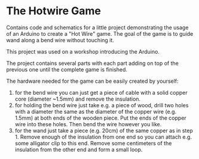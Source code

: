# The Hotwire Game

Contains code and schematics for a little project demonstrating the usage of an Arduino to
create a "Hot Wire" game. The goal of the game is to guide wand along a bend wire without touching it.

This project was used on a workshop introducing the Arduino. 

The project contains several parts with each part adding on top of the previous one until the
complete game is finished.

The hardware needed for the game can be easily created by yourself:

1. for the bend wire you can just get a piece of cable with a solid copper core (diameter ~1.5mm) and remove the insulation.
1. for holding the bend wire just take e.g. a piece of wood, drill two holes with a diameter the same as the diameter of the copper wire (e.g. 1.5mm) at both ends of the wooden piece.
Put the ends of the copper wire into these holes. Then bend the wire however you like.
1. for the wand just take a piece (e.g. 20cm) of the same copper as in step 1. Remove enough of the insulation from one end 
so you can attach e.g. some alligator clip to this end. Remove some centimeters of the insulation from the 
other end and form a small loop.


